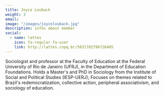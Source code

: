 ```yaml
---
title: Joyce Louback
weight: 3
email:
image: "/images/joycelouback.jpg"
description: infos about member
social:
  - name: lattes
    icon: fa-regular fa-user
    link: http://lattes.cnpq.br/5031782796726405
---
```


Sociologist and professor at the Faculty of Education at the Federal University of Rio de Janeiro (UFRJ), in the Department of Education Foundations. Holds a Master's and PhD in Sociology from the Institute of Social and Political Studies (IESP-UERJ); Focuses on themes related to Brazil's redemocratization, collective action, peripheral associativism, and sociology of education.
